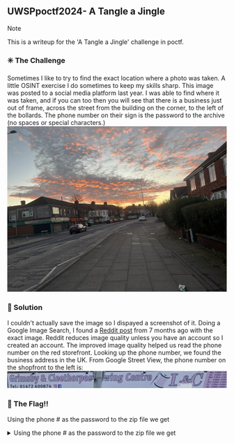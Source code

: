 ## UWSPpoctf2024- A Tangle a Jingle

> [!NOTE]
> This is a writeup for the 'A Tangle a Jingle' challenge in poctf.

### :eight_spoked_asterisk: The Challenge

Sometimes I like to try to find the exact location where a photo was taken. A little OSINT exercise I do sometimes to keep my skills sharp. This image was posted to a social media platform last year. I was able to find where it was taken, and if you can too then you will see that there is a business just out of frame, across the street from the building on the corner, to the left of the bollards. The phone number on their sign is the password to the archive (no spaces or special characters.)
![Street in the morning with shopfronts to the left](pictures/upload_935153b42d772c196351a146de935a62.png)

### :mag_right: Solution
I couldn't actually save the image so I dispayed a screenshot of it. Doing a Google Image Search, I found a [Reddit post](https://www.reddit.com/r/pics/comments/1avt0nk/some_sky_pictures_from_my_paper_round/?rdt=50323) from 7 months ago with the exact image. Reddit reduces image quality unless you have an account so I created an account. The improved image quality helped us read the phone number on the red storefront.
Looking up the phone number, we found the business address in the UK. From Google Street View, the phone number on the shopfront to the left is:
![Telephone# on left shopfront](https://github.com/sneetchBot/poctf24_writeups/blob/812992c2ccfab92f546fd677425126bab78c7664/pictures/upload_d52678cc6ba40a13156320ccb9f61a2d.png)

### :triangular_flag_on_post: The Flag!!
Using the phone # as the password to the zip file we get
<details> 
        <summary>Using the phone # as the password to the zip file we get</summary> 
         poctf{uwsp_1_h4v3_4_dr34m}
</details>    
        
